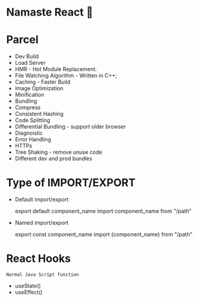 # Namaste React 🚀

# Parcel
- Dev Build
- Load Server
- HMR - Hot Module Replacement.
- File Watching Algorithm - Written in C++;
- Caching - Faster Build
- Image Optimization
- Minification
- Bundling
- Compress
- Consistent Hashing
- Code Splitting 
- Differential Bundling - support older browser
- Diagnoistic
- Error Handling   
- HTTPs
- Tree Shaking - remove unuse code  
- Different dev and prod bundles

# Type of IMPORT/EXPORT

-   Default import/export

    export default component_name
    import component_name from "/path"

-   Named import/export

    export const component_name
    import {component_name} from "/path"

# React Hooks
    Normal Java Script function
- useState()
- useEffect()